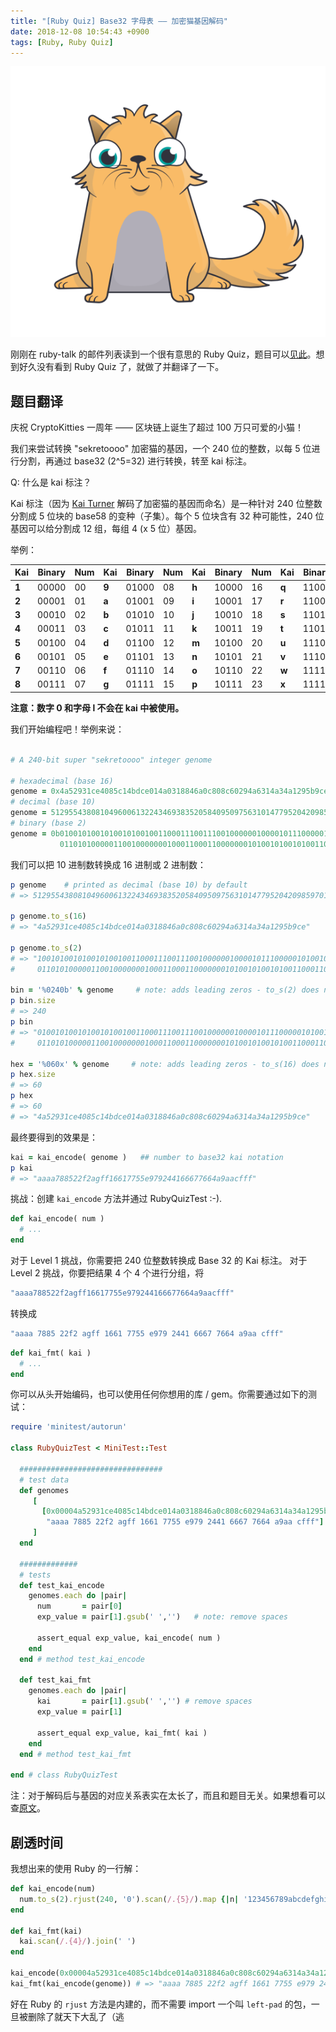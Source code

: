 ```yaml
---
title: "[Ruby Quiz] Base32 字母表 —— 加密猫基因解码"
date: 2018-12-08 10:54:43 +0900
tags: [Ruby, Ruby Quiz]
---
```


![Crypto Kitties](/assets/images/cryptokitties.png)

刚刚在 ruby-talk 的邮件列表读到一个很有意思的 Ruby Quiz，题目可以[见此](https://github.com/planetruby/quiz/tree/master/008)。想到好久没有看到 Ruby Quiz 了，就做了并翻译了一下。

## 题目翻译

庆祝 CryptoKitties 一周年 —— 区块链上诞生了超过 100 万只可爱的小猫！

我们来尝试转换 "sekretoooo" 加密猫的基因，一个 240 位的整数，以每 5 位进行分割，再通过 base32 (2^5=32) 进行转换，转至 kai 标注。

Q: 什么是 kai 标注？

Kai 标注（因为 [Kai Turner](https://medium.com/@kaigani/the-cryptokitties-genome-project-on-dominance-inheritance-and-mutation-b73059dcd0a4) 解码了加密猫的基因而命名）是一种针对 240 位整数分割成 5 位块的 base58 的变种（子集）。每个 5 位块含有 32 种可能性，240 位基因可以给分割成 12 组，每组 4 (x 5 位）基因。

举例：

|Kai    |Binary |Num|Kai    |Binary |Num|Kai    |Binary |Num|Kai    |Binary |Num|
|-------|-------|---|-------|-------|---|-------|-------|---|-------|-------|---|
| **1** | 00000 | 00 | **9** | 01000 | 08 | **h** | 10000 |16 | **q** | 11000 |24 |
| **2** | 00001 | 01 | **a** | 01001 | 09 | **i** | 10001 |17 | **r** | 11001 |25 |
| **3** | 00010 | 02 | **b** | 01010 | 10 | **j** | 10010 |18 | **s** | 11010 |26 |
| **4** | 00011 | 03 | **c** | 01011 | 11 | **k** | 10011 |19 | **t** | 11011 |27 |
| **5** | 00100 | 04 | **d** | 01100 | 12 | **m** | 10100 |20 | **u** | 11100 |28 |
| **6** | 00101 | 05 | **e** | 01101 | 13 | **n** | 10101 |21 | **v** | 11101 |29 |
| **7** | 00110 | 06 | **f** | 01110 | 14 | **o** | 10110 |22 | **w** | 11110 |30 |
| **8** | 00111 | 07 | **g** | 01111 | 15 | **p** | 10111 |23 | **x** | 11111 |31 |

**注意：数字 0 和字母 l 不会在 kai 中被使用。**

我们开始编程吧！举例来说：

``` ruby

# A 240-bit super "sekretoooo" integer genome

# hexadecimal (base 16)
genome = 0x4a52931ce4085c14bdce014a0318846a0c808c60294a6314a34a1295b9ce
# decimal (base 10)
genome = 512955438081049600613224346938352058409509756310147795204209859701881294
# binary (base 2)
genome = 0b010010100101001010010011000111001110010000001000010111000001010010111101110011100000000101001010000000110001100010000100\
           011010100000110010000000100011000110000000101001010010100110001100010100101000110100101000010010100101011011100111001110
```

我们可以把 10 进制数转换成 16 进制或 2 进制数：

``` ruby
p genome    # printed as decimal (base 10) by default
# => 512955438081049600613224346938352058409509756310147795204209859701881294

p genome.to_s(16)
# => "4a52931ce4085c14bdce014a0318846a0c808c60294a6314a34a1295b9ce"

p genome.to_s(2)
# => "10010100101001010010011000111001110010000001000010111000001010010111101110011100000000101001010000000110001100010000100\
#     011010100000110010000000100011000110000000101001010010100110001100010100101000110100101000010010100101011011100111001110"

bin = '%0240b' % genome     # note: adds leading zeros - to_s(2) does not
p bin.size
# => 240
p bin
# => "010010100101001010010011000111001110010000001000010111000001010010111101110011100000000101001010000000110001100010000100\
#     011010100000110010000000100011000110000000101001010010100110001100010100101000110100101000010010100101011011100111001110"

hex = '%060x' % genome     # note: adds leading zeros - to_s(16) does not
p hex.size
# => 60
p hex
# => 60
# => "4a52931ce4085c14bdce014a0318846a0c808c60294a6314a34a1295b9ce"
```

最终要得到的效果是：

``` ruby
kai = kai_encode( genome )   ## number to base32 kai notation
p kai
# => "aaaa788522f2agff16617755e979244166677664a9aacfff"
```

挑战：创建 `kai_encode` 方法并通过 RubyQuizTest :-).

``` ruby
def kai_encode( num )
  # ...
end
```

对于 Level 1 挑战，你需要把 240 位整数转换成 Base 32 的 Kai 标注。
对于 Level 2 挑战，你要把结果 4 个 4 个进行分组，将

``` ruby
"aaaa788522f2agff16617755e979244166677664a9aacfff"
```

转换成

``` ruby
"aaaa 7885 22f2 agff 1661 7755 e979 2441 6667 7664 a9aa cfff"
```


``` ruby
def kai_fmt( kai )
  # ...
end
```


你可以从头开始编码，也可以使用任何你想用的库 / gem。你需要通过如下的测试：

``` ruby
require 'minitest/autorun'

class RubyQuizTest < MiniTest::Test

  ################################
  # test data
  def genomes
     [
       [0x00004a52931ce4085c14bdce014a0318846a0c808c60294a6314a34a1295b9ce,
        "aaaa 7885 22f2 agff 1661 7755 e979 2441 6667 7664 a9aa cfff"]
     ]  
  end

  #############
  # tests
  def test_kai_encode
    genomes.each do |pair|
      num       = pair[0]
      exp_value = pair[1].gsub(' ','')   # note: remove spaces

      assert_equal exp_value, kai_encode( num )
    end
  end # method test_kai_encode

  def test_kai_fmt
    genomes.each do |pair|
      kai       = pair[1].gsub(' ','') # remove spaces
      exp_value = pair[1]

      assert_equal exp_value, kai_fmt( kai )
    end
  end # method test_kai_fmt

end # class RubyQuizTest
```

注：对于解码后与基因的对应关系表实在太长了，而且和题目无关。如果想看可以查[原文](https://github.com/planetruby/quiz/blob/master/008/README.md)。

## 剧透时间

我想出来的使用 Ruby 的一行解：

```ruby
def kai_encode(num)
  num.to_s(2).rjust(240, '0').scan(/.{5}/).map {|n| '123456789abcdefghijkmnopqrstuvwx'[n.to_i(2)]}.join
end

def kai_fmt(kai)
  kai.scan(/.{4}/).join(' ')
end

kai_encode(0x00004a52931ce4085c14bdce014a0318846a0c808c60294a6314a34a1295b9ce) # => "aaaa788522f2agff16617755e979244166677664a9aacfff"
kai_fmt(kai_encode(genome)) # => "aaaa 7885 22f2 agff 1661 7755 e979 2441 6667 7664 a9aa cfff"
```

好在 Ruby 的 `rjust` 方法是内建的，而不需要 import 一个叫 `left-pad` 的包，一旦被删除了就天下大乱了（逃
